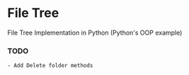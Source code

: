 # File Tree
File Tree Implementation in Python (Python's OOP example)

### TODO

```
- Add Delete folder methods
```
